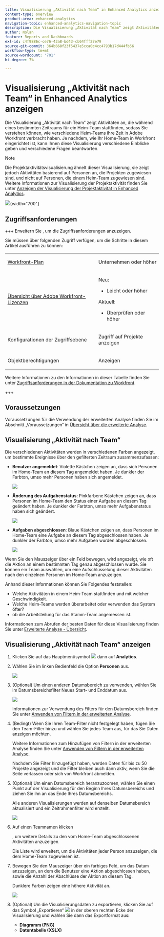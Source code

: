 ```yaml
---
title: Visualisierung „Aktivität nach Team“ in Enhanced Analytics anzeigen
content-type: overview
product-area: enhanced-analytics
navigation-topic: enhanced-analytics-navigation-topic
description: Die Visualisierung „Aktivität nach Team“ zeigt Aktivitäten an, die während eines bestimmten Zeitraums für ein Heim-Team stattfinden, sodass Sie verstehen können, wie verschiedene Heim-Teams ihre Zeit in Adobe Workfront verbracht haben. Je nachdem, wie Ihr Home-Team in Workfront eingerichtet ist, kann Ihnen diese Visualisierung verschiedene Einblicke geben und verschiedene Fragen beantworten.
author: Nolan
feature: Reports and Dashboards
exl-id: c4f9886c-ce76-43a8-bd43-cb64fff27e79
source-git-commit: 364b668f23f5437e5cca0c4cc4793b17d444fb56
workflow-type: tm+mt
source-wordcount: '701'
ht-degree: 7%

---
```


# Visualisierung „Aktivität nach Team“ in Enhanced Analytics anzeigen

<!-- Audited: 12/2023 -->

Die Visualisierung „Aktivität nach Team“ zeigt Aktivitäten an, die während eines bestimmten Zeitraums für ein Heim-Team stattfinden, sodass Sie verstehen können, wie verschiedene Heim-Teams ihre Zeit in Adobe Workfront verbracht haben. Je nachdem, wie Ihr Home-Team in Workfront eingerichtet ist, kann Ihnen diese Visualisierung verschiedene Einblicke geben und verschiedene Fragen beantworten.

>[!NOTE]
>
>Die Projektaktivitätsvisualisierung ähnelt dieser Visualisierung, sie zeigt jedoch Aktivitäten basierend auf Personen an, die Projekten zugewiesen sind, und nicht auf Personen, die einem Heim-Team zugewiesen sind.\
>Weitere Informationen zur Visualisierung der Projektaktivität finden Sie unter [Anzeigen der Visualisierung der Projektaktivität in Enhanced Analytics](../enhanced-analytics/project-activity-overview.md).

![](assets/activity-by-team-350x113.png){width="700"}

## Zugriffsanforderungen

+++ Erweitern Sie , um die Zugriffsanforderungen anzuzeigen.

Sie müssen über folgenden Zugriff verfügen, um die Schritte in diesem Artikel ausführen zu können:

<table style="table-layout:auto"> 
 <col> 
 <col> 
 <tbody> 
  <tr> 
   <td role="rowheader"><a href="https://www.workfront.com/plans" target="_blank">Workfront-Plan</a></td> 
   <td> <p>Unternehmen oder höher</p> </td> 
  </tr> 
  <tr> 
   <td role="rowheader"><a href="../administration-and-setup/add-users/access-levels-and-object-permissions/wf-licenses.md" class="MCXref xref">Übersicht über Adobe Workfront-Lizenzen</a></td> 
   <td>
      <p>Neu:</p> 
         <ul><li>Leicht oder höher</li></ul>
      <p>Aktuell:</p>
         <ul><li>Überprüfen oder höher</li></ul>
   </td> 
  </tr> 
  <tr> 
   <td role="rowheader">Konfigurationen der Zugriffsebene</td> 
   <td> <p>Zugriff auf Projekte anzeigen</p> <!--<p>Note: If you still don't have access, ask your Workfront administrator if they set additional restrictions in your access level.<br>For information on how a Workfront administrator can change your access level, see <a href="../administration-and-setup/add-users/configure-and-grant-access/create-modify-access-levels.md" class="MCXref xref">Create or modify custom access levels</a>.</p>--> </td> 
  </tr> 
  <tr> 
   <td role="rowheader">Objektberechtigungen</td> 
   <td> <p>Anzeigen</p> <!--<p>For information on requesting additional access, see <a href="../workfront-basics/grant-and-request-access-to-objects/request-access.md" class="MCXref xref">Request access to objects </a>.</p>--> </td> 
  </tr> 
 </tbody> 
</table>

Weitere Informationen zu den Informationen in dieser Tabelle finden Sie unter [Zugriffsanforderungen in der Dokumentation zu Workfront](/help/quicksilver/administration-and-setup/add-users/access-levels-and-object-permissions/access-level-requirements-in-documentation.md).

+++

## Voraussetzungen

Voraussetzungen für die Verwendung der erweiterten Analyse finden Sie im Abschnitt „Voraussetzungen“ in [Übersicht über die erweiterte Analyse](../enhanced-analytics/enhanced-analytics-overview.md).

## Visualisierung „Aktivität nach Team“

Die verschiedenen Aktivitäten werden in verschiedenen Farben angezeigt, um bestimmte Ereignisse über den gefilterten Zeitraum zusammenzufassen:

* **Benutzer angemeldet**: Violette Kästchen zeigen an, dass sich Personen im Home-Team an diesem Tag angemeldet haben. Je dunkler der Farbton, umso mehr Personen haben sich angemeldet.

  ![](assets/project-activity-users-logged-in.png)

* **Änderung des Aufgabenstatus**: Pinkfarbene Kästchen zeigen an, dass Personen im Home-Team den Status einer Aufgabe an diesem Tag geändert haben. Je dunkler der Farbton, umso mehr Aufgabenstatus haben sich geändert.

  ![](assets/project-activity-task-status-changes.png)

* **Aufgaben abgeschlossen**: Blaue Kästchen zeigen an, dass Personen im Home-Team eine Aufgabe an diesem Tag abgeschlossen haben. Je dunkler der Farbton, umso mehr Aufgaben wurden abgeschlossen.

  ![](assets/project-activity-tasks-completed.png)

Wenn Sie den Mauszeiger über ein Feld bewegen, wird angezeigt, wie oft die Aktion an einem bestimmten Tag genau abgeschlossen wurde. Sie können ein Team auswählen, um eine Aufschlüsselung dieser Aktivitäten nach den einzelnen Personen im Home-Team anzuzeigen.

Anhand dieser Informationen können Sie Folgendes feststellen:

* Welche Aktivitäten in einem Heim-Team stattfinden und mit welcher Geschwindigkeit.
* Welche Heim-Teams werden überarbeitet oder verwenden das System öfter?
* ob die Arbeitsteilung für das Stamm-Team angemessen ist.

Informationen zum Abrufen der besten Daten für diese Visualisierung finden Sie unter [Erweiterte Analyse - Übersicht](../enhanced-analytics/enhanced-analytics-overview.md).

## Visualisierung „Aktivität nach Team“ anzeigen

1. Klicken Sie auf das Hauptmenüsymbol ![](assets/main-menu-icon-16x12.png) dann auf **Analytics**.
1. Wählen Sie im linken Bedienfeld die Option **Personen** aus.

   ![](assets/people-area-cropped-qs-350x276.png)

1. (Optional) Um einen anderen Datumsbereich zu verwenden, wählen Sie im Datumsbereichsfilter Neues Start- und Enddatum aus.

   ![](assets/filters-select-date-range-350x344.png)

   Informationen zur Verwendung des Filters für den Datumsbereich finden Sie unter [Anwenden von Filtern in der erweiterten Analyse](../enhanced-analytics/use-enhanced-analytics-filters.md).

1. (Bedingt) Wenn Sie Ihren Team-Filter nicht festgelegt haben, fügen Sie den Team-Filter hinzu und wählen Sie jedes Team aus, für das Sie Daten anzeigen möchten.

   Weitere Informationen zum Hinzufügen von Filtern in der erweiterten Analyse finden Sie unter [Anwenden von Filtern in der erweiterten Analyse](../enhanced-analytics/use-enhanced-analytics-filters.md).

   Nachdem Sie Filter hinzugefügt haben, werden Daten für bis zu 50 Projekte angezeigt und die Filter bleiben auch dann aktiv, wenn Sie die Seite verlassen oder sich von Workfront abmelden.

1. (Optional) Um einen Datumsbereich heranzuzoomen, wählen Sie einen Punkt auf der Visualisierung für den Beginn Ihres Datumsbereichs und ziehen Sie ihn an das Ende Ihres Datumsbereichs.

   Alle anderen Visualisierungen werden auf denselben Datumsbereich aktualisiert und ein Zeitrahmenfilter wird erstellt.

   ![](assets/timeframe-filter-350x220.png)

1. Auf einen Teamnamen klicken

   <!--
   <MadCap:conditionalText data-mc-conditions="QuicksilverOrClassic.Draft mode">
   or role
   </MadCap:conditionalText>
   -->

   , um weitere Details zu den vom Home-Team abgeschlossenen Aktivitäten anzuzeigen.

   Die Liste wird erweitert, um die Aktivitäten jeder Person anzuzeigen, die dem Home-Team zugewiesen ist.

   <!--
   <span style="color: #ff1493;" data-mc-conditions="QuicksilverOrClassic.Draft mode"> Role not available</span>
   -->

1. Bewegen Sie den Mauszeiger über ein farbiges Feld, um das Datum anzuzeigen, an dem die Benutzer eine Aktion abgeschlossen haben, sowie die Anzahl der Abschlüsse der Aktion an diesem Tag.

   Dunklere Farben zeigen eine höhere Aktivität an.

   ![](assets/activity-by-team-activity-pop-up-350x155.png)

1. (Optional) Um die Visualisierungsdaten zu exportieren, klicken Sie auf das Symbol „Exportieren“ ![](assets/export.png) in der oberen rechten Ecke der Visualisierung und wählen Sie dann das Exportformat aus:

   * **Diagramm (PNG)**
   * **Datentabelle (XSLX)**

